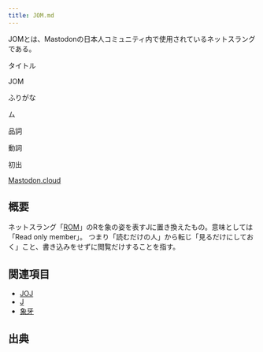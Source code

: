 ```yaml
---
title: JOM.md
---
```

<div>

JOMとは、Mastodonの日本人コミュニティ内で使用されているネットスラングである。

タイトル

</div>

JOM

ふりがな

ム

品詞

動詞

初出

[Mastodon.cloud](/Mastodon.cloud "Mastodon.cloud")

  

  

## 概要

ネットスラング「[ROM](https://ja.wikipedia.org/wiki/ja:%E3%83%AA%E3%83%BC%E3%83%89%E3%82%AA%E3%83%B3%E3%83%AA%E3%83%BC%E3%83%A1%E3%83%B3%E3%83%90%E3%83%BC "wikipedia:ja:リードオンリーメンバー")」のRを象の姿を表すJに置き換えたもの。意味としては「Read only member」。 つまり「読むだけの人」から転じ「見るだけにしておく」こと、書き込みをせずに閲覧だけすることを指す。

  

## 関連項目

-   [JOJ](/JOJ "JOJ")
-   [J](/J "J")
-   [象牙](/%E8%B1%A1%E7%89%99 "象牙")

## 出典
